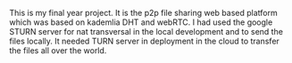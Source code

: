 This is my final year project. It is the p2p file sharing web based platform which was based on kademlia DHT and webRTC. I had used the google STURN server for nat transversal in the local development and to send the files locally. It needed TURN server in deployment in the cloud to transfer the files all over the world. 
